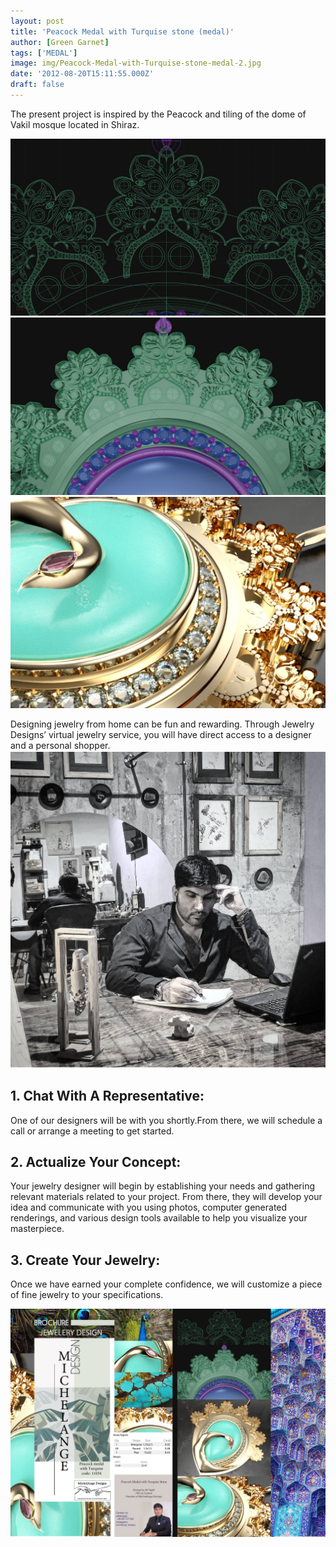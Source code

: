 ```yaml
---
layout: post
title: 'Peacock Medal with Turquise stone (medal)'
author: [Green Garnet]
tags: ['MEDAL']
image: img/Peacock-Medal-with-Turquise-stone-medal-2.jpg
date: '2012-08-20T15:11:55.000Z'
draft: false
---
```

The present project is inspired by the Peacock and tiling of the dome of Vakil mosque located in Shiraz.


![Test Image](img/Peacock-Medal-with-Turquise-stone-cv-1.jpg)
![Test Image](img/Peacock-Medal-with-Turquise-stone-cv-2.jpg)
![Test Image](img/Peacock-Medal-with-Turquise-stone-cv-3.jpg)


Designing jewelry from home can be fun and rewarding. Through Jewelry Designs’ virtual jewelry service, you will have direct access to a designer and a personal shopper.
![Test Image](img/aitta.jpg)
## 1. Chat With A Representative:
One of our designers will be with you shortly.From there, we will schedule a call or arrange a meeting to get started.

## 2. Actualize Your Concept:
Your jewelry designer will begin by establishing your needs and gathering relevant materials related to your project. From there, they will develop your idea and communicate with you using photos, computer generated renderings, and various design tools available to help you visualize your masterpiece.

## 3. Create Your Jewelry:
Once we have earned your complete confidence, we will customize a piece of fine jewelry to your specifications.

![Test Image](img/Peacock-Medal-with-Turquise-stone-catalouge-1.jpg)


